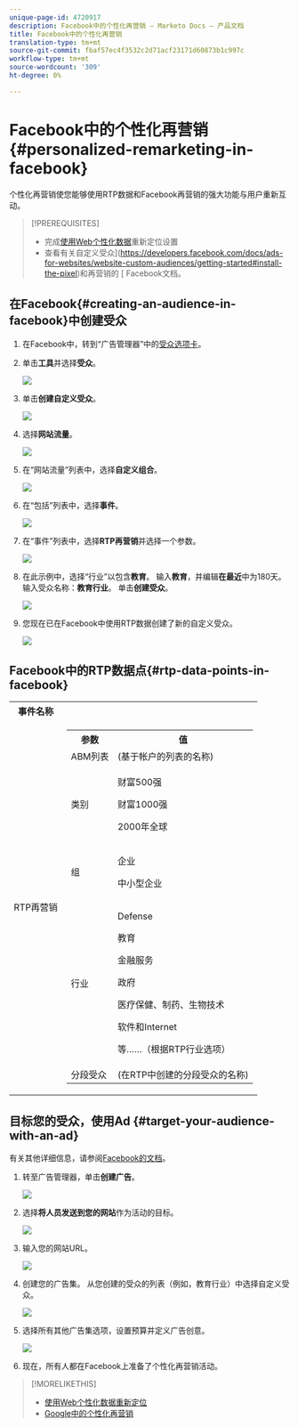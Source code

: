 ```yaml
---
unique-page-id: 4720917
description: Facebook中的个性化再营销 — Marketo Docs — 产品文档
title: Facebook中的个性化再营销
translation-type: tm+mt
source-git-commit: fbaf57ec4f3532c2d71acf23171d60873b1c997c
workflow-type: tm+mt
source-wordcount: '309'
ht-degree: 0%

---
```



# Facebook中的个性化再营销{#personalized-remarketing-in-facebook}

个性化再营销使您能够使用RTP数据和Facebook再营销的强大功能与用户重新互动。

>[!PREREQUISITES]
>
>* 完成[使用Web个性化数据](/help/marketo/product-docs/web-personalization/website-retargeting/retargeting-with-web-personalization-data.md)重新定位设置
>* 查看有关自定义受众](https://developers.facebook.com/docs/ads-for-websites/website-custom-audiences/getting-started#install-the-pixel)和再营销的[](https://developers.facebook.com/docs/ads-for-websites/website-custom-audiences/getting-started#install-the-pixel) [ Facebook文档。


## 在Facebook{#creating-an-audience-in-facebook}中创建受众

1. 在Facebook中，转到“广告管理器”中的[受众选项卡](https://www.facebook.com/ads/audience_manager)。

1. 单击&#x200B;**工具**&#x200B;并选择&#x200B;**受众**。

   ![](assets/one-1.png)

1. 单击&#x200B;**创建自定义受众**。

   ![](assets/two-1.png)

1. 选择&#x200B;**网站流量**。

   ![](assets/image2015-1-19-16-3a32-3a2.png)

1. 在“网站流量”列表中，选择&#x200B;**自定义组合**。

   ![](assets/image2015-1-19-16-3a33-3a21.png)

1. 在“包括”列表中，选择&#x200B;**事件**。

   ![](assets/image2015-1-19-16-3a34-3a9.png)

1. 在“事件”列表中，选择&#x200B;**RTP再营销**&#x200B;并选择一个参数。

   ![](assets/image2015-1-19-16-3a52-3a29.png)

1. 在此示例中，选择“行业”以包含&#x200B;**教育**。 输入&#x200B;**教育**，并编辑&#x200B;**在最近**&#x200B;中为180天。 输入受众名称：**教育行业**。 单击&#x200B;**创建受众**。

   ![](assets/image2015-1-19-16-3a56-3a15.png)

1. 您现在已在Facebook中使用RTP数据创建了新的自定义受众。

   ![](assets/image2015-1-19-16-3a59-3a2.png)

## Facebook中的RTP数据点{#rtp-data-points-in-facebook}

<table> 
 <tbody> 
  <tr> 
   <th>事件名称</th> 
   <th> </th> 
  </tr> 
  <tr> 
   <td>RTP再营销</td> 
   <td> 
    <div> 
     <table> 
      <tbody> 
       <tr> 
        <th>参数</th> 
        <th>值</th> 
       </tr> 
       <tr> 
        <td>ABM列表</td> 
        <td>(基于帐户的列表的名称)</td> 
       </tr> 
       <tr> 
        <td colspan="1">类别</td> 
        <td colspan="1"><p>财富500强</p><p>财富1000强</p><p>2000年全球</p></td> 
       </tr> 
       <tr> 
        <td colspan="1">组</td> 
        <td colspan="1"><p>企业</p><p>中小型企业</p></td> 
       </tr> 
       <tr> 
        <td>行业</td> 
        <td><p>Defense</p><p>教育</p><p>金融服务</p><p>政府</p><p>医疗保健、制药、生物技术</p><p>软件和Internet</p><p>等……（根据RTP行业选项）</p></td> 
       </tr> 
       <tr> 
        <td colspan="1">分段受众</td> 
        <td colspan="1">(在RTP中创建的分段受众的名称)</td> 
       </tr> 
      </tbody> 
     </table> 
    </div></td> 
  </tr> 
 </tbody> 
</table>

## 目标您的受众，使用Ad {#target-your-audience-with-an-ad}

有关其他详细信息，请参阅[Facebook的文档](https://developers.facebook.com/docs/ads-for-websites/website-custom-audiences/getting-started#target-your-audience)。

1. 转至广告管理器，单击&#x200B;**创建广告**。

   ![](assets/image2015-1-19-17-3a10-3a19.png)

1. 选择&#x200B;**将人员发送到您的网站**&#x200B;作为活动的目标。

   ![](assets/image2015-1-19-17-3a11-3a20.png)

1. 输入您的网站URL。

   ![](assets/image2015-1-19-17-3a12-3a39.png)

1. 创建您的广告集。 从您创建的受众的列表（例如，教育行业）中选择自定义受众。

   ![](assets/image2015-1-19-17-3a18-3a13.png)

1. 选择所有其他广告集选项，设置预算并定义广告创意。

   ![](assets/image2015-1-19-17-3a19-3a25.png)

1. 现在，所有人都在Facebook上准备了个性化再营销活动。

>[!MORELIKETHIS]
>
>* [使用Web个性化数据重新定位](/help/marketo/product-docs/web-personalization/website-retargeting/retargeting-with-web-personalization-data.md)
>* [Google中的个性化再营销](/help/marketo/product-docs/web-personalization/website-retargeting/personalized-remarketing-in-google.md)

